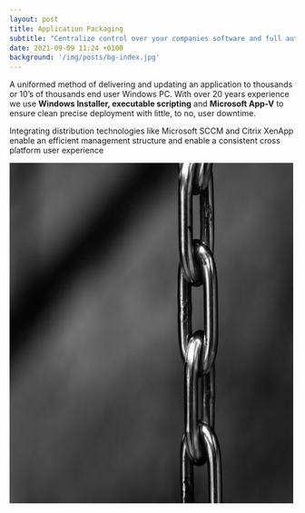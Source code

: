 ```yaml
---
layout: post
title: Application Packaging
subtitle: "Centralize control over your companies software and full automate its installation"
date: 2021-09-09 11:24 +0100
background: '/img/posts/bg-index.jpg'
---
```

<p>A uniformed method of delivering and updating an application to thousands or 10’s of thousands end user Windows PC. With over 20 years experience we use <b>Windows Installer, executable scripting</b> and <b>Microsoft App-V</b> to ensure clean precise deployment with little, to no, user downtime. </p>
<p>Integrating distribution technologies like Microsoft SCCM and Citrix XenApp enable an efficient management structure and enable a consistent cross platform user experience</p>

<p>
<img src="/img/posts/chain.jpg" alt="Linking Chain" width="500" height="600"> 
<p>
